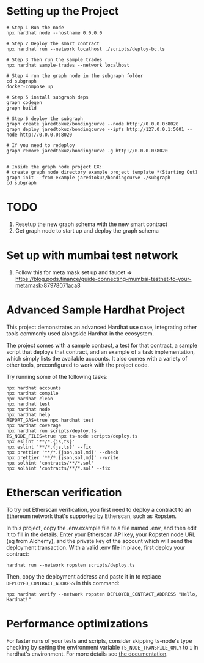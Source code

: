 # Setting up the Project

```
# Step 1 Run the node
npx hardhat node --hostname 0.0.0.0

# Step 2 Deploy the smart contract
npx hardhat run --network localhost ./scripts/deploy-bc.ts

# Step 3 Then run the sample trades
npx hardhat sample-trades --network localhost

# Step 4 run the graph node in the subgraph folder
cd subgraph
docker-compose up

# Step 5 install subgraph deps
graph codegen
graph build

# Step 6 deploy the subgraph
graph create jaredtokuz/bondingcurve --node http://0.0.0.0:8020
graph deploy jaredtokuz/bondingcurve --ipfs http://127.0.0.1:5001 --node http://0.0.0.0:8020

# If you need to redeploy
graph remove jaredtokuz/bondingcurve -g http://0.0.0.0:8020


# Inside the graph node project EX:
# create graph node directory example project template *(Starting Out)
graph init --from-example jaredtokuz/bondingcurve ./subgraph
cd subgraph
```

# TODO

1. Resetup the new graph schema with the new smart contract
1. Get graph node to start up and deploy the graph schema

# Set up with mumbai test network

1. Follow this for meta mask set up and faucet => https://blog.pods.finance/guide-connecting-mumbai-testnet-to-your-metamask-87978071aca8

# Advanced Sample Hardhat Project

This project demonstrates an advanced Hardhat use case, integrating other tools commonly used alongside Hardhat in the ecosystem.

The project comes with a sample contract, a test for that contract, a sample script that deploys that contract, and an example of a task implementation, which simply lists the available accounts. It also comes with a variety of other tools, preconfigured to work with the project code.

Try running some of the following tasks:

```shell
npx hardhat accounts
npx hardhat compile
npx hardhat clean
npx hardhat test
npx hardhat node
npx hardhat help
REPORT_GAS=true npx hardhat test
npx hardhat coverage
npx hardhat run scripts/deploy.ts
TS_NODE_FILES=true npx ts-node scripts/deploy.ts
npx eslint '**/*.{js,ts}'
npx eslint '**/*.{js,ts}' --fix
npx prettier '**/*.{json,sol,md}' --check
npx prettier '**/*.{json,sol,md}' --write
npx solhint 'contracts/**/*.sol'
npx solhint 'contracts/**/*.sol' --fix
```

# Etherscan verification

To try out Etherscan verification, you first need to deploy a contract to an Ethereum network that's supported by Etherscan, such as Ropsten.

In this project, copy the .env.example file to a file named .env, and then edit it to fill in the details. Enter your Etherscan API key, your Ropsten node URL (eg from Alchemy), and the private key of the account which will send the deployment transaction. With a valid .env file in place, first deploy your contract:

```shell
hardhat run --network ropsten scripts/deploy.ts
```

Then, copy the deployment address and paste it in to replace `DEPLOYED_CONTRACT_ADDRESS` in this command:

```shell
npx hardhat verify --network ropsten DEPLOYED_CONTRACT_ADDRESS "Hello, Hardhat!"
```

# Performance optimizations

For faster runs of your tests and scripts, consider skipping ts-node's type checking by setting the environment variable `TS_NODE_TRANSPILE_ONLY` to `1` in hardhat's environment. For more details see [the documentation](https://hardhat.org/guides/typescript.html#performance-optimizations).
